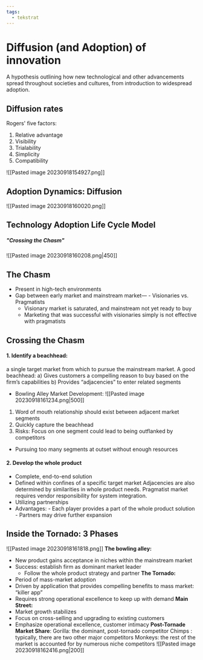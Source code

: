```yaml
---
tags:
  - tekstrat
---
```

# Diffusion (and Adoption) of innovation 
A hypothesis outlining how new technological and other advancements spread throughout societies and cultures, from introduction to widespread adoption.

## Diffusion rates
Rogers' five factors:
1. Relative advantage
2. Visibility
3. Trialability
4. Simplicity
5. Compatibility

![[Pasted image 20230918154927.png]]

## Adoption Dynamics: Diffusion
![[Pasted image 20230918160020.png]]

## Technology Adoption Life Cycle Model
##### "Crossing the Chasm"
![[Pasted image 20230918160208.png|450]]

## The Chasm
- Present in high-tech environments 
- Gap between early market and mainstream market— 
		- Visionaries vs. Pragmatists 
	- Visionary market is saturated, and mainstream not yet ready to buy 
	- Marketing that was successful with visionaries simply is not effective with pragmatists

## Crossing the Chasm

#### 1. Identify a beachhead: 
a single target market from which to pursue the mainstream market. 
A good beachhead: 
a) Gives customers a compelling reason to buy based on the firm’s capabilities 
b) Provides “adjacencies” to enter related segments 
- Bowling Alley Market Development:
![[Pasted image 20230918161234.png|500]]
1. Word of mouth relationship should exist between adjacent market segments 
2. Quickly capture the beachhead 
3. Risks: Focus on one segment could lead to being outflanked by competitors 
- Pursuing too many segments at outset without enough resources

#### 2. Develop the whole product
- Complete, end-to-end solution
- Defined within confines of a specific target market 
Adjacencies are also determined by similarities in whole product needs. Pragmatist market requires vendor responsibility for system integration.
- Utilizing partnerships
- Advantages:
		  - Each player provides a part of the whole product solution
		  - Partners may drive further expansion

## Inside the Tornado: 3 Phases
![[Pasted image 20230918161818.png]]
**The bowling alley:**
- New product gains acceptance in niches within the mainstream market 
- Success: establish firm as dominant market leader 
	- Follow the whole product strategy and partner
**The Tornado:**
- Period of mass-market adoption 
- Driven by application that provides compelling benefits to mass market: “killer app” 
- Requires strong operational excellence to keep up with demand
**Main Street:**
- Market growth stabilizes
- Focus on cross-selling and upgrading to existing customers
- Emphasize operational excellence, customer intimacy
**Post-Tornade Market Share**:
Gorilla: the dominant, post-tornado competitor 
Chimps : typically, there are two other major competitors 
Monkeys: the rest of the market is accounted for by numerous niche competitors
![[Pasted image 20230918162416.png|200]]
